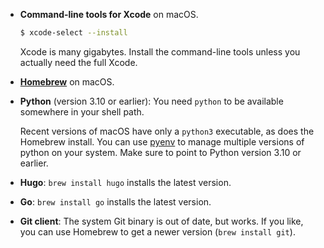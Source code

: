 <!--
+++
private=true
+++
-->

* **Command-line tools for Xcode** on macOS.

    ```sh
    $ xcode-select --install
    ```

    Xcode is many gigabytes. Install the command-line tools unless you actually need the full Xcode.

* [**Homebrew**](https://brew.sh) on macOS.

* **Python** (version 3.10 or earlier): You need `python` to be available somewhere in your shell path.

    Recent versions of macOS have only a `python3` executable, as does the Homebrew install. You can use [pyenv](https://github.com/pyenv/pyenv) to manage multiple versions of python on your system. Make sure to point to Python version 3.10 or earlier.

* **Hugo**: `brew install hugo` installs the latest version.

* **Go**: `brew install go` installs the latest version.

* **Git client**: The system Git binary is out of date, but works. If you like, you can use Homebrew to get a newer version (`brew install git`).
